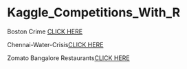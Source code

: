 # Kaggle_Competitions_With_R
<!DOCTYPE html>
<html>
<body>
  <p> Boston Crime <a href=https://www.kaggle.com/sumanhere/crimes-data-visualisation-using-r> CLICK HERE </a></p>
  <p>Chennai-Water-Crisis<a href=https://www.kaggle.com/sumanhere/visualization>CLICK HERE </a></p>
  <p>Zomato Bangalore Restaurants<a href=https://www.kaggle.com/sumanhere/zomato-bangalore-restaurants>CLICK HERE </a></p>
</body>
</html>
